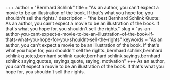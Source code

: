 +++
author = "Bernhard Schlink"
title = "As an author, you can't expect a movie to be an illustration of the book. If that's what you hope for, you shouldn't sell the rights."
description = "the best Bernhard Schlink Quote: As an author, you can't expect a movie to be an illustration of the book. If that's what you hope for, you shouldn't sell the rights."
slug = "as-an-author-you-cant-expect-a-movie-to-be-an-illustration-of-the-book-if-thats-what-you-hope-for-you-shouldnt-sell-the-rights"
keywords = "As an author, you can't expect a movie to be an illustration of the book. If that's what you hope for, you shouldn't sell the rights.,bernhard schlink,bernhard schlink quotes,bernhard schlink quote,bernhard schlink sayings,bernhard schlink saying,quotes, sayings,quote, saying, motivation"
+++
As an author, you can't expect a movie to be an illustration of the book. If that's what you hope for, you shouldn't sell the rights.
